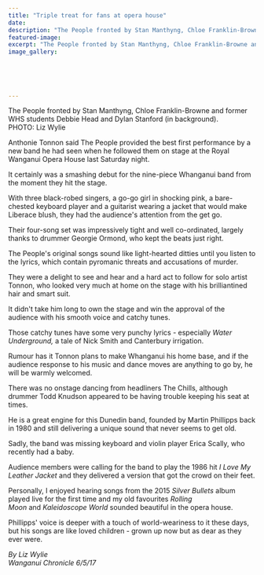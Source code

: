 ```yaml
---
title: "Triple treat for fans at opera house"
date: 
description: "The People fronted by Stan Manthyng, Chloe Franklin-Browne and former WHS students Debbie Head and Dylan Stanford (in background)..."
featured-image: 
excerpt: "The People fronted by Stan Manthyng, Chloe Franklin-Browne and former WHS students Debbie Head and Dylan Stanford (in background)..."
image_gallery:
	
	
	
	
	
---
```


<p><span>The People fronted by Stan Manthyng, Chloe Franklin-Browne and former WHS students Debbie Head and Dylan Stanford (in background).<br />PHOTO: Liz Wylie</span></p>
<p>Anthonie Tonnon said The People provided the best first performance by a new band he had seen when he followed them on stage at the Royal Wanganui Opera House last Saturday night.</p>
<p>It certainly was a smashing debut for the nine-piece Whanganui band from the moment they hit the stage.</p>
<p>With three black-robed singers, a go-go girl in shocking pink, a bare-chested keyboard player and a guitarist wearing a jacket that would make Liberace blush, they had the audience's attention from the get go.</p>
<p>Their four-song set was impressively tight and well co-ordinated, largely thanks to drummer Georgie Ormond, who kept the beats just right.</p>
<p>The People's original songs sound like light-hearted ditties until you listen to the lyrics, which contain pyromanic threats and accusations of murder.</p>
<p>They were a delight to see and hear and a hard act to follow for solo artist Tonnon, who looked very much at home on the stage with his brilliantined hair and smart suit.</p>
<p>It didn't take him long to own the stage and win the approval of the audience with his smooth voice and catchy tunes.</p>
<p>Those catchy tunes have some very punchy lyrics - especially&nbsp;<em>Water Underground,</em>&nbsp;a tale of Nick Smith and Canterbury irrigation.</p>
<p>Rumour has it Tonnon plans to make Whanganui his home base, and if the audience response to his music and dance moves are anything to go by, he will be warmly welcomed.</p>
<p>There was no onstage dancing from headliners The Chills, although drummer Todd Knudson appeared to be having trouble keeping his seat at times.</p>
<p>He is a great engine for this Dunedin band, founded by Martin Phillipps back in 1980 and still delivering a unique sound that never seems to get old.</p>
<p>Sadly, the band was missing keyboard and violin player Erica Scally, who recently had a baby.</p>
<p>Audience members were calling for the band to play the 1986 hit&nbsp;<em>I Love My Leather Jacket</em>&nbsp;and they delivered a version that got the crowd on their feet.</p>
<p>Personally, I enjoyed hearing songs from the 2015&nbsp;<em>Silver Bullets</em>&nbsp;album played live for the first time and my old favourites&nbsp;<em>Rolling Moon</em>&nbsp;and&nbsp;<em>Kaleidoscope World</em>&nbsp;sounded beautiful in the opera house.</p>
<p>Phillipps' voice is deeper with a touch of world-weariness to it these days, but his songs are like loved children - grown up now but as dear as they ever were.</p>
<p class="clear syndicator"><em>By Liz Wylie</em><br /><em>Wanganui Chronicle 6/5/17</em></p>

